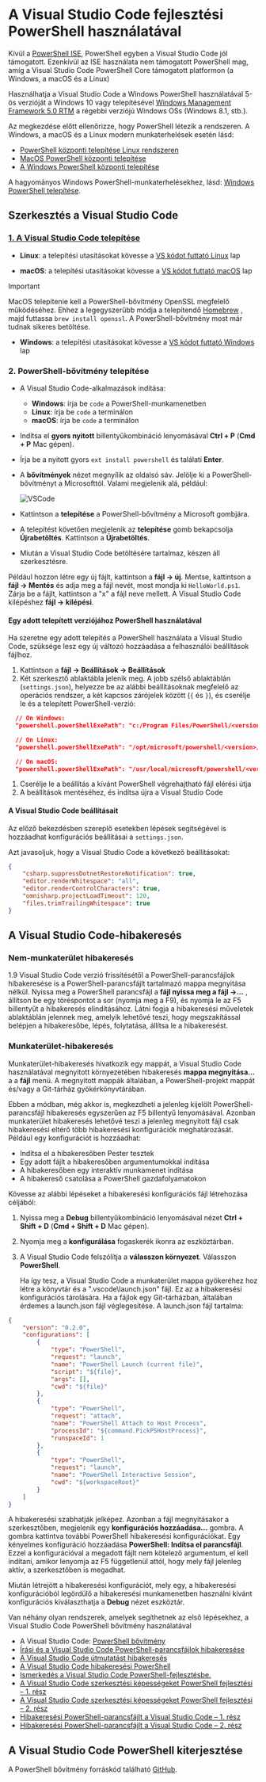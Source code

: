# <a name="using-visual-studio-code-for-powershell-development"></a>A Visual Studio Code fejlesztési PowerShell használatával

Kívül a [PowerShell ISE][ise], PowerShell egyben a Visual Studio Code jól támogatott.
Ezenkívül az ISE használata nem támogatott PowerShell mag, amíg a Visual Studio Code PowerShell Core támogatott platformon (a Windows, a macOS és a Linux)

Használhatja a Visual Studio Code a Windows PowerShell használatával 5-ös verzióját a Windows 10 vagy telepítésével [Windows Management Framework 5.0 RTM](https://www.microsoft.com/en-us/download/details.aspx?id=50395) a régebbi verziójú Windows OSs (Windows 8.1, stb.).

Az megkezdése előtt ellenőrizze, hogy PowerShell létezik a rendszeren.
A Windows, a macOS és a Linux modern munkaterhelések esetén lásd:

- [PowerShell központi telepítése Linux rendszeren][install-pscore-linux]
- [MacOS PowerShell központi telepítése][install-pscore-macos]
- [A Windows PowerShell központi telepítése][install-pscore-windows]

A hagyományos Windows PowerShell-munkaterhelésekhez, lásd: [Windows PowerShell telepítése][install-winps].

## <a name="editing-with-visual-studio-code"></a>Szerkesztés a Visual Studio Code

### <a name="1-installing-visual-studio-codehttpscodevisualstudiocomdocssetupsetup-overview"></a>[1. A Visual Studio Code telepítése](https://code.visualstudio.com/Docs/setup/setup-overview)

- **Linux**: a telepítési utasításokat kövesse a [VS kódot futtató Linux](https://code.visualstudio.com/docs/setup/linux) lap

- **macOS**: a telepítési utasításokat kövesse a [VS kódot futtató macOS](https://code.visualstudio.com/docs/setup/mac) lap

> [!IMPORTANT]
> MacOS telepítenie kell a PowerShell-bővítmény OpenSSL megfelelő működéséhez.
> Ehhez a legegyszerűbb módja a telepítendő [Homebrew](http://brew.sh/) , majd futtassa `brew install openssl`.
> A PowerShell-bővítmény most már tudnak sikeres betöltése.

- **Windows**: a telepítési utasításokat kövesse a [VS kódot futtató Windows](https://code.visualstudio.com/docs/setup/windows) lap

### <a name="2-installing-powershell-extension"></a>2. PowerShell-bővítmény telepítése

- A Visual Studio Code-alkalmazások indítása:
    - **Windows**: írja be `code` a PowerShell-munkamenetben
    - **Linux**: írja be `code` a terminálon
    - **macOS**: írja be `code` a terminálon

- Indítsa el **gyors nyitott** billentyűkombináció lenyomásával **Ctrl + P** (**Cmd + P** Mac gépen).
- Írja be a nyitott gyors `ext install powershell` és találati **Enter**.
- A **bővítmények** nézet megnyílik az oldalsó sáv. Jelölje ki a PowerShell-bővítményt a Microsofttól.
  Valami megjelenik alá, például:

  ![VSCode](../../images/vscode.png)

- Kattintson a **telepítése** a PowerShell-bővítmény a Microsoft gombjára.
- A telepítést követően megjelenik az **telepítése** gomb bekapcsolja **Újrabetöltés**.
  Kattintson a **Újrabetöltés**.
- Miután a Visual Studio Code betöltésére tartalmaz, készen áll szerkesztésre.

Például hozzon létre egy új fájlt, kattintson a **fájl -> új**.
Mentse, kattintson a **fájl -> Mentés** és adja meg a fájl nevét, most mondja ki `HelloWorld.ps1`.
Zárja be a fájlt, kattintson a "x" a fájl neve mellett.
A Visual Studio Code kilépéshez **fájl -> kilépési**.

#### <a name="using-a-specific-installed-version-of-powershell"></a>Egy adott telepített verziójához PowerShell használatával

Ha szeretne egy adott telepítés a PowerShell használata a Visual Studio Code, szüksége lesz egy új változó hozzáadása a felhasználói beállítások fájlhoz.

1. Kattintson a **fájl -> Beállítások -> Beállítások**
1. Két szerkesztő ablaktábla jelenik meg.
   A jobb szélső ablaktáblán (`settings.json`), helyezze be az alábbi beállításoknak megfelelő az operációs rendszer, a két kapcsos zárójelek között (`{` és `}`), és cserélje le *<version>* és a telepített PowerShell-verzió:

  ```json
    // On Windows:
    "powershell.powerShellExePath": "c:/Program Files/PowerShell/<version>/pwsh.exe"

    // On Linux:
    "powershell.powerShellExePath": "/opt/microsoft/powershell/<version>/pwsh"

    // On macOS:
    "powershell.powerShellExePath": "/usr/local/microsoft/powershell/<version>/pwsh"
  ```
1. Cserélje le a beállítás a kívánt PowerShell végrehajtható fájl elérési útja
1. A beállítások mentéséhez, és indítsa újra a Visual Studio Code

#### <a name="configuration-settings-for-visual-studio-code"></a>A Visual Studio Code beállításait

Az előző bekezdésben szereplő esetekben lépések segítségével is hozzáadhat konfigurációs beállításai a `settings.json`.

Azt javasoljuk, hogy a Visual Studio Code a következő beállításokat:

```json
{
    "csharp.suppressDotnetRestoreNotification": true,
    "editor.renderWhitespace": "all",
    "editor.renderControlCharacters": true,
    "omnisharp.projectLoadTimeout": 120,
    "files.trimTrailingWhitespace": true
}
```

## <a name="debugging-with-visual-studio-code"></a>A Visual Studio Code-hibakeresés

### <a name="no-workspace-debugging"></a>Nem-munkaterület hibakeresés

1.9 Visual Studio Code verzió frissítésétől a PowerShell-parancsfájlok hibakeresése is a PowerShell-parancsfájlt tartalmazó mappa megnyitása nélkül.
Nyissa meg a PowerShell parancsfájl a **fájl nyissa meg a fájl ->...** , állítson be egy töréspontot a sor (nyomja meg a F9), és nyomja le az F5 billentyűt a hibakeresés elindításához.
Látni fogja a hibakeresési műveletek ablaktáblán jelennek meg, amelyik lehetővé teszi, hogy megszakítással belépjen a hibakeresőbe, lépés, folytatása, állítsa le a hibakeresést.

### <a name="workspace-debugging"></a>Munkaterület-hibakeresés

Munkaterület-hibakeresés hivatkozik egy mappát, a Visual Studio Code használatával megnyitott környezetében hibakeresés **mappa megnyitása...**  a a **fájl** menü.
A megnyitott mappák általában, a PowerShell-projekt mappát és/vagy a Git-tárház gyökérkönyvtárában.

Ebben a módban, még akkor is, megkezdheti a jelenleg kijelölt PowerShell-parancsfájl hibakeresés egyszerűen az F5 billentyű lenyomásával.
Azonban munkaterület hibakeresés lehetővé teszi a jelenleg megnyitott fájl csak hibakeresési eltérő több hibakeresési konfigurációk meghatározását.
Például egy konfigurációt is hozzáadhat:

- Indítsa el a hibakeresőben Pester tesztek
- Egy adott fájlt a hibakeresőben argumentumokkal indítása
- A hibakeresőben egy interaktív munkamenet indítása
- A hibakereső csatolása a PowerShell gazdafolyamatokon

Kövesse az alábbi lépéseket a hibakeresési konfigurációs fájl létrehozása céljából:

1. Nyissa meg a **Debug** billentyűkombináció lenyomásával nézet **Ctrl + Shift + D** (**Cmd + Shift + D** Mac gépen).
1. Nyomja meg a **konfigurálása** fogaskerék ikonra az eszköztárban.
1. A Visual Studio Code felszólítja a **válasszon környezet**.
   Válasszon **PowerShell**.

   Ha így tesz, a Visual Studio Code a munkaterület mappa gyökeréhez hoz létre a könyvtár és a ".vscode\launch.json" fájl.
   Ez az a hibakeresési konfigurációs tárolására. Ha a fájlok egy Git-tárházban, általában érdemes a launch.json fájl véglegesítése.
   A launch.json fájl tartalma:

```json
{
    "version": "0.2.0",
    "configurations": [
        {
            "type": "PowerShell",
            "request": "launch",
            "name": "PowerShell Launch (current file)",
            "script": "${file}",
            "args": [],
            "cwd": "${file}"
        },
        {
            "type": "PowerShell",
            "request": "attach",
            "name": "PowerShell Attach to Host Process",
            "processId": "${command.PickPSHostProcess}",
            "runspaceId": 1
        },
        {
            "type": "PowerShell",
            "request": "launch",
            "name": "PowerShell Interactive Session",
            "cwd": "${workspaceRoot}"
        }
    ]
}
```

A hibakeresési szabhatják jelképez.
Azonban a fájl megnyitásakor a szerkesztőben, megjelenik egy **konfigurációs hozzáadása...**  gombra.
A gombra kattintva további PowerShell hibakeresési konfigurációkat. Egy kényelmes konfiguráció hozzáadása **PowerShell: Indítsa el parancsfájl**.
Ezzel a konfigurációval a megadott fájlt nem kötelező argumentum, el kell indítani, amikor lenyomja az F5 függetlenül attól, hogy mely fájl jelenleg aktív, a szerkesztőben is megadhat.

Miután létrejött a hibakeresési konfigurációt, mely egy, a hibakeresési konfigurációból legördülő a hibakeresési munkamenetben használni kívánt konfigurációs kiválaszthatja a **Debug** nézet eszköztár.

Van néhány olyan rendszerek, amelyek segíthetnek az első lépésekhez, a Visual Studio Code PowerShell bővítmény használatával

- A Visual Studio Code: [PowerShell bővítmény][ps-extension]
- [Írási és a Visual Studio Code PowerShell-parancsfájlok hibakeresése][debug]
- [A Visual Studio Code útmutatást hibakeresés][vscode-guide]
- [A Visual Studio Code hibakeresési PowerShell][ps-vscode]
- [Ismerkedés a Visual Studio Code PowerShell-fejlesztésbe.][getting-started]
- [A Visual Studio Code szerkesztési képességeket PowerShell fejlesztési – 1. rész][editing-part1]
- [A Visual Studio Code szerkesztési képességeket PowerShell fejlesztési – 2. rész][editing-part2]
- [Hibakeresési PowerShell-parancsfájlt a Visual Studio Code – 1. rész][debugging-part1]
- [Hibakeresési PowerShell-parancsfájlt a Visual Studio Code – 2. rész][debugging-part2]

[ise]: ../ise-guide.md
[install-pscore-linux]:  ../../setup/Installing-PowerShell-Core-on-Linux.md
[install-pscore-macos]:  ../../setup/Installing-PowerShell-Core-on-macOS.md
[install-pscore-windows]: ../../setup/Installing-PowerShell-Core-on-Windows.md
[install-winps]: ../../setup/Installing-Windows-PowerShell.md
[ps-extension]:https://blogs.msdn.microsoft.com/cdndevs/2015/12/11/visual-studio-code-powershell-extension/
[debug]:https://blogs.msdn.microsoft.com/powershell/2015/11/16/announcing-powershell-language-support-for-visual-studio-code-and-more/
[vscode-guide]:https://johnpapa.net/debugging-with-visual-studio-code/
[ps-vscode]:https://github.com/PowerShell/vscode-powershell/tree/master/examples
[getting-started]:https://blogs.technet.microsoft.com/heyscriptingguy/2016/12/05/get-started-with-powershell-development-in-visual-studio-code/
[editing-part1]:https://blogs.technet.microsoft.com/heyscriptingguy/2017/01/11/visual-studio-code-editing-features-for-powershell-development-part-1/
[editing-part2]:https://blogs.technet.microsoft.com/heyscriptingguy/2017/01/12/visual-studio-code-editing-features-for-powershell-development-part-2/
[debugging-part1]:https://blogs.technet.microsoft.com/heyscriptingguy/2017/02/06/debugging-powershell-script-in-visual-studio-code-part-1/
[debugging-part2]:https://blogs.technet.microsoft.com/heyscriptingguy/2017/02/13/debugging-powershell-script-in-visual-studio-code-part-2/

## <a name="powershell-extension-for-visual-studio-code"></a>A Visual Studio Code PowerShell kiterjesztése

A PowerShell bővítmény forráskód található [GitHub](https://github.com/PowerShell/vscode-powershell).